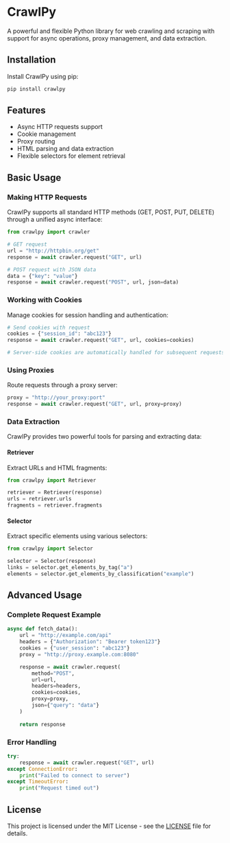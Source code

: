 # CrawlPy

A powerful and flexible Python library for web crawling and scraping with support for async operations, proxy management, and data extraction.

## Installation

Install CrawlPy using pip:

```bash
pip install crawlpy
```

## Features

- Async HTTP requests support
- Cookie management
- Proxy routing
- HTML parsing and data extraction
- Flexible selectors for element retrieval

## Basic Usage

### Making HTTP Requests

CrawlPy supports all standard HTTP methods (GET, POST, PUT, DELETE) through a unified async interface:

```python
from crawlpy import crawler

# GET request
url = "http://httpbin.org/get"
response = await crawler.request("GET", url)

# POST request with JSON data
data = {"key": "value"}
response = await crawler.request("POST", url, json=data)
```

### Working with Cookies

Manage cookies for session handling and authentication:

```python
# Send cookies with request
cookies = {"session_id": "abc123"}
response = await crawler.request("GET", url, cookies=cookies)

# Server-side cookies are automatically handled for subsequent requests
```

### Using Proxies

Route requests through a proxy server:

```python
proxy = "http://your_proxy:port"
response = await crawler.request("GET", url, proxy=proxy)
```

### Data Extraction

CrawlPy provides two powerful tools for parsing and extracting data:

#### Retriever

Extract URLs and HTML fragments:

```python
from crawlpy import Retriever

retriever = Retriever(response)
urls = retriever.urls
fragments = retriever.fragments
```

#### Selector

Extract specific elements using various selectors:

```python
from crawlpy import Selector

selector = Selector(response)
links = selector.get_elements_by_tag("a")
elements = selector.get_elements_by_classification("example")
```

## Advanced Usage

### Complete Request Example

```python
async def fetch_data():
    url = "http://example.com/api"
    headers = {"Authorization": "Bearer token123"}
    cookies = {"user_session": "abc123"}
    proxy = "http://proxy.example.com:8080"

    response = await crawler.request(
        method="POST",
        url=url,
        headers=headers,
        cookies=cookies,
        proxy=proxy,
        json={"query": "data"}
    )
    
    return response
```

### Error Handling

```python
try:
    response = await crawler.request("GET", url)
except ConnectionError:
    print("Failed to connect to server")
except TimeoutError:
    print("Request timed out")
```

## License

This project is licensed under the MIT License - see the [LICENSE](LICENSE) file for details.
